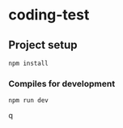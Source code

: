 # coding-test

## Project setup
```
npm install
```

### Compiles for development
```
npm run dev
```
q